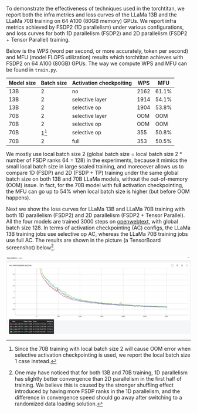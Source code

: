 To demonstrate the effectiveness of techniques used in the torchtitan, we report both the infra metrics and loss curves of the LLaMa 13B and the LLaMa 70B training on 64 A100 (80GB memory) GPUs. We report infra metrics achieved by FSDP2 (1D parallelism) under various configurations, and loss curves for both 1D parallelism (FSDP2) and 2D parallelism (FSDP2 + Tensor Parallel) training.

Below is the WPS (word per second, or more accurately, token per second) and MFU (model FLOPS utilization) results which torchtitan achieves with FSDP2 on 64 A100 (80GB) GPUs. The way we compute WPS and MFU can be found in `train.py`.

| Model size | Batch size | Activation checkpoiting | WPS | MFU |
| ----- | ----- | ----- | ----- | ----- |
| 13B | 2 | no | 2162 | 61.1%	|
| 13B | 2 | selective layer | 1914 | 54.1% |
| 13B | 2 | selective op | 1904 | 53.8% |
| 70B | 2 | selective layer | OOM | OOM |
| 70B | 2 | selective op | OOM | OOM |
| 70B | 1[^1] | selective op | 355 | 50.8% |
| 70B | 2 | full | 353 | 50.5% |

We mostly use local batch size 2 (global batch size = local batch size 2 * number of FSDP ranks 64  = 128) in the experiments, because it mimics the small local batch size in large scaled training, and moreoever allows us to compare 1D (FSDP) and 2D (FSDP + TP) training under the same global batch size on both 13B and 70B LLaMa models, without the out-of-memory (OOM) issue. In fact, for the 70B model with full activation checkpointing, the MFU can go up to 54% when local batch size is higher (but before OOM happens).

Next we show the loss curves for LLaMa 13B and LLaMa 70B training with both 1D parallelism (FSDP2) and 2D parallelism (FSDP2 + Tensor Parallel). All the four models are trained 3000 steps on [openwebtext](https://huggingface.co/datasets/Skylion007/openwebtext), with global batch size 128. In terms of activation checkpointing (AC) configs, the LLaMa 13B training jobs use selective op AC, whereas the LLaMa 70B training jobs use full AC. The results are shown in the picture (a TensorBoard screenshot) below[^2].

![image](../assets/images/loss_curves.png)

[^1]: Since the 70B training with local batch size 2 will cause OOM error when selective activation checkpointing is used, we report the local batch size 1 case instead.

[^2]: One may have noticed that for both 13B and 70B training, 1D parallelism has slightly better convergence than 2D parallelism in the first half of training. We believe this is caused by the stronger shuffling effect introduced by having more FSDP ranks in the 1D parallelism, and the difference in convergence speed should go away after switching to a randomized data loading solution.
